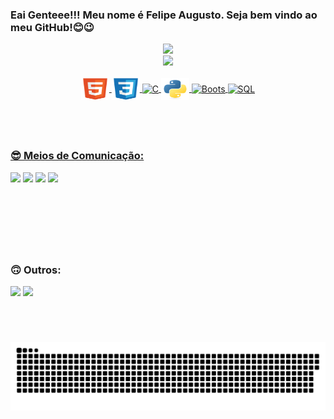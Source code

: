 ### Eai Genteee!!! Meu nome é Felipe Augusto. Seja bem vindo ao meu GitHub!😊😉

<div align="center">
  <a href="https://github.com/FelipeAN0810">
  <img height="180em" src="https://github-readme-stats.vercel.app/api?username=FelipeAN0810&show_icons=true&theme=dark&include_all_commits=true&count_private=true"/><br>
  <img height="180em" src="https://github-readme-stats.vercel.app/api/top-langs/?username=FelipeAN0810&layout=compact&langs_count=7&theme=dark"/>
</div>
  
<div style="display: inline_block" align="center"><br>
  <img align="center" alt="HTML" height="35" width="45" src="https://raw.githubusercontent.com/devicons/devicon/master/icons/html5/html5-original.svg">
  <img align="center" alt="CSS" height="35" width="45" src="https://raw.githubusercontent.com/devicons/devicon/master/icons/css3/css3-original.svg">
  <img align="center" alt="C" height="35" width="45" src="https://cdn.jsdelivr.net/gh/devicons/devicon/icons/c/c-plain.svg" />
  <img align="center" alt="Python" height="35" width="45" src="https://raw.githubusercontent.com/devicons/devicon/master/icons/python/python-original.svg">
  <img align="center" alt="Boots" height="35" width="45" src="https://cdn.jsdelivr.net/gh/devicons/devicon/icons/bootstrap/bootstrap-plain-wordmark.svg" />
  <img align="center" alt="SQL" height="35" width="45" src="https://cdn.jsdelivr.net/gh/devicons/devicon/icons/mysql/mysql-plain.svg"/>
</div>
  
 #
 <br>
  
 ### 😎  Meios de Comunicação:
  
<div> 
  <a href = "mailto:felipeaugusto0810@gmail.com"><img src="https://img.shields.io/badge/-Gmail-%23333?style=for-the-badge&logo=gmail&logoColor=white" target="_blank"></a>
  <a href="https://discordapp.com/users/525022188156223498" target="_blank"><img src="https://img.shields.io/badge/Discord-7289DA?style=for-the-badge&logo=discord&logoColor=white" target="_blank" ></a> 
  <a href="https://instagram.com/rafaballerini" target="_blank"><img src="https://img.shields.io/badge/-Instagram-%23E4405F?style=for-the-badge&logo=instagram&logoColor=white" target="_blank" ></a>
  <a href="https://t.me/Felipex0810" target="_blank" ><img src="https://img.shields.io/badge/Telegram-2CA5E0?style=for-the-badge&logo=telegram&logoColor=white" target="_blank" ></a>
</div>
  
<br><br>

#

<br>
  
### 🙃  Outros:
  <a href="https://steamcommunity.com/id/killan999/" target="_blank" ><img src="https://img.shields.io/badge/Steam-000000?style=for-the-badge&logo=steam&logoColor=white" target="_blank" ></a>
  <a href="https://open.spotify.com/playlist/4QZn5iatxjgZzZfhejGSmv?si=3581c89fab204114" target="_blank" ><img src="https://img.shields.io/badge/Spotify-1ED760?&style=for-the-badge&logo=spotify&logoColor=white" target="_blank" ></a>  
</div>
  
<br>

#

![Snake animation](https://github.com/FelipeAN0810/FelipeAN0810/blob/dist/github-contribution-grid-snake.svg)
